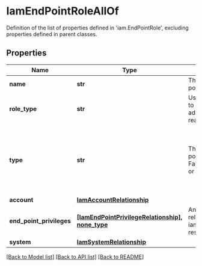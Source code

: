 # IamEndPointRoleAllOf

Definition of the list of properties defined in 'iam.EndPointRole', excluding properties defined in parent classes.
## Properties
Name | Type | Description | Notes
------------ | ------------- | ------------- | -------------
**name** | **str** | The name of the end point role. | [optional] [readonly] 
**role_type** | **str** | User specified tags to roles like as ep-admin or ep-readonly. | [optional] [readonly] 
**type** | **str** | The type of the end point like Cisco UCS Fabric Interconnect or Cisco IMC. | [optional] [readonly]  if omitted the server will use the default value of ""
**account** | [**IamAccountRelationship**](IamAccountRelationship.md) |  | [optional] 
**end_point_privileges** | [**[IamEndPointPrivilegeRelationship], none_type**](IamEndPointPrivilegeRelationship.md) | An array of relationships to iamEndPointPrivilege resources. | [optional] [readonly] 
**system** | [**IamSystemRelationship**](IamSystemRelationship.md) |  | [optional] 

[[Back to Model list]](../README.md#documentation-for-models) [[Back to API list]](../README.md#documentation-for-api-endpoints) [[Back to README]](../README.md)


